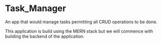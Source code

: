 # Task_Manager
An app that would manage tasks permitting all CRUD operations to be done.

This application is build using the MERN stack but we will commence with building the backend of the application.
